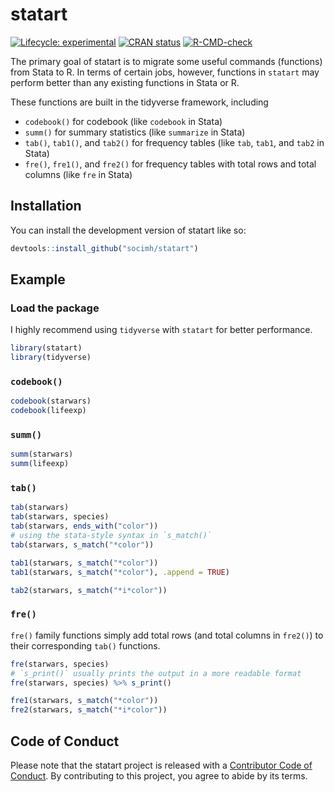 
<!-- README.md is generated from README.Rmd. Please edit that file -->

# statart

<!-- badges: start -->

[![Lifecycle:
experimental](https://img.shields.io/badge/lifecycle-experimental-orange.svg)](https://lifecycle.r-lib.org/articles/stages.html#experimental)
[![CRAN
status](https://www.r-pkg.org/badges/version/statart)](https://CRAN.R-project.org/package=statart)
[![R-CMD-check](https://github.com/socimh/statart/actions/workflows/R-CMD-check.yaml/badge.svg)](https://github.com/socimh/statart/actions/workflows/R-CMD-check.yaml)

<!-- badges: end -->

The primary goal of statart is to migrate some useful commands
(functions) from Stata to R. In terms of certain jobs, however,
functions in `statart` may perform better than any existing functions in
Stata or R.

These functions are built in the tidyverse framework, including

- `codebook()` for codebook (like `codebook` in Stata)
- `summ()` for summary statistics (like `summarize` in Stata)
- `tab()`, `tab1()`, and `tab2()` for frequency tables (like `tab`,
  `tab1`, and `tab2` in Stata)
- `fre()`, `fre1()`, and `fre2()` for frequency tables with total rows
  and total columns (like `fre` in Stata)

## Installation

You can install the development version of statart like so:

``` r
devtools::install_github("socimh/statart")
```

## Example

### Load the package

I highly recommend using `tidyverse` with `statart` for better
performance.

``` r
library(statart)
library(tidyverse)
```

### `codebook()`

``` r
codebook(starwars)
codebook(lifeexp)
```

### `summ()`

``` r
summ(starwars)
summ(lifeexp)
```

### `tab()`

``` r
tab(starwars)
tab(starwars, species)
tab(starwars, ends_with("color"))
# using the stata-style syntax in `s_match()`
tab(starwars, s_match("*color")) 

tab1(starwars, s_match("*color"))
tab1(starwars, s_match("*color"), .append = TRUE)

tab2(starwars, s_match("*i*color"))
```

### `fre()`

`fre()` family functions simply add total rows (and total columns in
`fre2()`) to their corresponding `tab()` functions.

``` r
fre(starwars, species)
# `s_print()` usually prints the output in a more readable format
fre(starwars, species) %>% s_print()

fre1(starwars, s_match("*color"))
fre2(starwars, s_match("*i*color"))
```

## Code of Conduct

Please note that the statart project is released with a [Contributor
Code of
Conduct](https://www.contributor-covenant.org/version/2/0/CODE_OF_CONDUCT.html).
By contributing to this project, you agree to abide by its terms.
